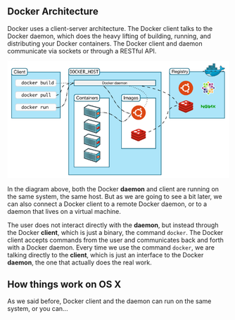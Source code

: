 ## Docker Architecture
Docker uses a client-server architecture.  The Docker client talks to the Docker daemon, which does the heavy lifting of building, running, and distributing your Docker containers. The Docker client and daemon communicate via sockets or through a RESTful API.

![architecture][img1]

In the diagram above, both the Docker **daemon** and client are running on the same system, the same host. But as we are going to see a bit later, we can also connect a Docker client to a remote Docker daemon, or to a daemon that lives on a virtual machine.

The user does not interact directly with the **daemon**, but instead through the Docker **client**, which is just a binary, the command `docker`. The Docker client accepts commands from the user and communicates back and forth with a Docker daemon. Every time we use the command `docker`, we are talking directly to the **client**, which is just an interface to the Docker **daemon**, the one that actually does the real work.

## How things work on OS X
As we said before, Docker client and the daemon can run on the same system, or you can...

[img1]: images/docker_architecture.png
